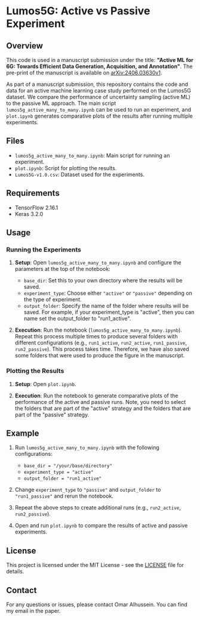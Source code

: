 # Lumos5G: Active vs Passive Experiment

## Overview

This code is used in a manuscript submission under the title: **"Active ML for 6G: Towards Efficient Data Generation, Acquisition, and Annotation"**. The pre-print of the manuscript is available on [arXiv:2406.03630v1](https://arxiv.org/abs/2406.03630v1).

As part of a manuscript submission, this repository contains the code and data for an active machine learning case study performed on the Lumos5G dataset. We compare the performance of uncertainty sampling (active ML) to the passive ML approach. The main script `lumos5g_active_many_to_many.ipynb` can be used to run an experiment, and `plot.ipynb` generates comparative plots of the results after running multiple experiments.

## Files

- `lumos5g_active_many_to_many.ipynb`: Main script for running an experiment.
- `plot.ipynb`: Script for plotting the results.
- `Lumos5G-v1.0.csv`: Dataset used for the experiments.

## Requirements

- TensorFlow 2.16.1
- Keras 3.2.0

## Usage

### Running the Experiments

1. **Setup**: Open `lumos5g_active_many_to_many.ipynb` and configure the parameters at the top of the notebook:
   - `base_dir`: Set this to your own directory where the results will be saved.
   - `experiment_type`: Choose either `"active"` or `"passive"` depending on the type of experiment.
   - `output_folder`: Specify the name of the folder where results will be saved. For example, if your experiment_type is "active", then you can name set the output_folder to "run1_active".

2. **Execution**: Run the notebook (`lumos5g_active_many_to_many.ipynb`). Repeat this process multiple times to produce several folders with different configurations (e.g., `run1_active`, `run2_active`, `run1_passive`, `run2_passive`). This process takes time. Therefore, we have also saved some folders that were used to produce the figure in the manuscript.


### Plotting the Results

1. **Setup**: Open `plot.ipynb`.

2. **Execution**: Run the notebook to generate comparative plots of the performance of the active and passive runs. Note, you need to select the folders that are part of the "active" strategy and the folders that are part of the "passive" strategy.

## Example

1. Run `lumos5g_active_many_to_many.ipynb` with the following configurations:
   - `base_dir = "/your/base/directory"`
   - `experiment_type = "active"`
   - `output_folder = "run1_active"`
   
2. Change `experiment_type` to `"passive"` and `output_folder` to `"run1_passive"` and rerun the notebook.

3. Repeat the above steps to create additional runs (e.g., `run2_active`, `run2_passive`).

4. Open and run `plot.ipynb` to compare the results of active and passive experiments.

## License

This project is licensed under the MIT License - see the [LICENSE](LICENSE) file for details.

## Contact

For any questions or issues, please contact Omar Alhussein. You can find my email in the paper.
